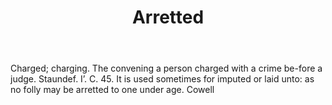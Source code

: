 ---
title: Arretted
letter: A
permalink: "/definitions/arretted.html"
body: 'Charged; charging. The convening a person charged with a crime be-fore a judge.
  Staundef. I’. C. 45. It is used sometimes for imputed or laid unto: as no folly
  may be arretted to one under age. Cowell'
published_at: '2018-07-07'
source: Black's Law Dictionary
layout: post
---